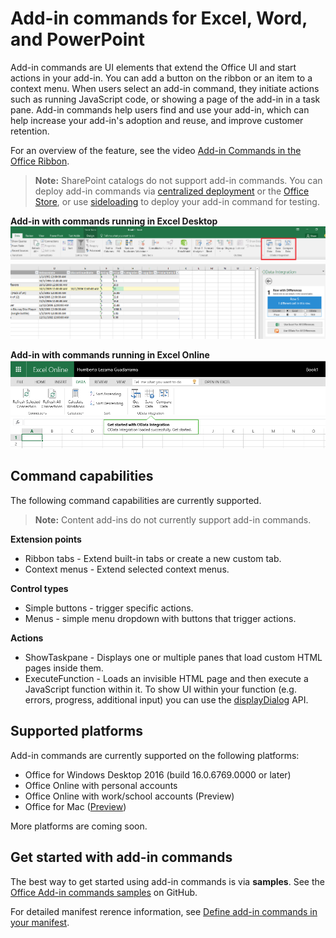 
# Add-in commands for Excel, Word, and PowerPoint

Add-in commands are UI elements that extend the Office UI and start actions in your add-in. You can add a button on the ribbon or an item to a context menu. When users select an add-in command, they initiate actions such as running JavaScript code, or showing a page of the add-in in a task pane. Add-in commands help users find and use your add-in, which can help increase your add-in's adoption and reuse, and improve customer retention.

For an overview of the feature, see the video [Add-in Commands in the Office Ribbon](https://channel9.msdn.com/events/Build/2016/P551).

>**Note:** SharePoint catalogs do not support add-in commands. You can deploy add-in commands via [centralized deployment](https://support.office.com/en-ie/article/Deploy-Office-Add-ins-in-the-Office-365-new-Admin-Center-737e8c86-be63-44d7-bf02-492fa7cd9c3f?ui=en-US&rs=en-IE&ad=IE) or the [Office Store](https://msdn.microsoft.com/en-us/library/jj220033.aspx), or use [sideloading](https://dev.office.com/docs/add-ins/testing/create-a-network-shared-folder-catalog-for-task-pane-and-content-add-ins) to deploy your add-in command for testing. 

**Add-in with commands running in Excel Desktop**
![Add-in commands](../images/addincommands1.png)

**Add-in with commands running in Excel Online**
![Add-in commands](../images/addincommands2.png)

## Command capabilities
The following command capabilities are currently supported.

> **Note:** Content add-ins do not currently support add-in commands.

**Extension points**

- Ribbon tabs - Extend built-in tabs or create a new custom tab.
- Context menus - Extend selected context menus. 

**Control types**

- Simple buttons - trigger specific actions.
- Menus - simple menu dropdown with buttons that trigger actions.

**Actions**

- ShowTaskpane - Displays one or multiple panes that load custom HTML pages inside them.
- ExecuteFunction - Loads an invisible HTML page and then execute a JavaScript function within it. To show UI within your function (e.g. errors, progress, additional input) you can use the [displayDialog](http://dev.office.com/reference/add-ins/shared/officeui) API.  

## Supported platforms
Add-in commands are currently supported on the following platforms:

- Office for Windows Desktop 2016 (build 16.0.6769.0000 or later)
- Office Online with personal accounts
- Office Online with work/school accounts (Preview)
- Office for Mac ([Preview](https://github.com/OfficeDev/Office-Add-in-Commands-Samples/blob/master/Tools/MacDevPreview.md))

More platforms are coming soon.

## Get started with add-in commands

The best way to get started using add-in commands is via **samples**. See the [Office Add-in commands samples](https://github.com/OfficeDev/Office-Add-in-Commands-Samples/) on GitHub.

For detailed manifest rerence information, see [Define add-in commands in your manifest](http://dev.office.com/docs/add-ins/outlook/manifests/define-add-in-commands).





